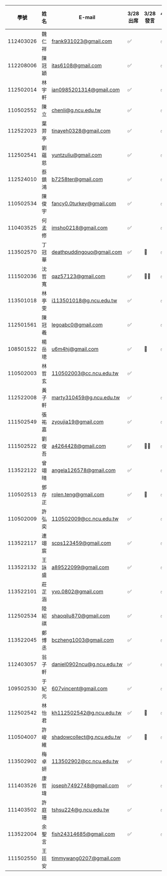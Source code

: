 | 學號      | 姓名   | E-mail                     | 3/28 出席 | 3/28 發言 | 4/11 出席 | 4/11 發言 | 4/18 出席 | 4/18 發言       | 4/25 出席 | 4/25 發言 | 5/2 出席 | 5/2 發言 | 5/9 出席 | 5/9 發言 | 5/16 出席 | 5/16 發言 | 5/23 出席 | 5/23 發言 | GitHub IDi             | 貢獻網址 1                                                | 貢獻網址 2                                               |
| --------- | ------ | -------------------------- | --------- | --------- | --------- | --------- | --------- | --------------- | --------- | --------- | -------- | -------- | -------- | -------- | --------- | --------- | --------- | --------- | ---------------------- | --------------------------------------------------------- | -------------------------------------------------------- |
| 112403026 | 魏仁祥 | frank931023@gmail.com      | ✅        |           | ✅        |           |           |                 | ✅        |           |          |          |          |          |           |           |           |           |                        |                                                           |                                                          |
| 112208006 | 陳冠穎 | itas6108@gmail.com         | ✅        |           | ✅        |           | ✅        |                 | ✅        |           | ✅       |          | ✅       | 💬       | ✅        |           | ✅        |           |                        |                                                           |                                                          |
| 112502014 | 林宇軒 | ian0985201314@gmail.com    | ✅        |           | ✅        |           | ✅        | 💬 💬 💬        | ✅        |           |          |          |          |          |           |           |           |           |                        |                                                           |                                                          |
| 110502552 | 陳立   | chenli@g.ncu.edu.tw        | ✅        |           | ✅        |           | ✅        | 💬💬 💬  💬     | ✅        |           | ✅       |          | ✅       |          | ✅        |           | ✅        |           |                        |                                                           |                                                          |
| 112522023 | 葉羿亭 | tinayeh0328@gmail.com      | ✅        |           | ✅        |           | ✅        |                 | ✅        |           | ✅       |          | ✅       |          | ✅        |           | ✅        |           |                        |                                                           |                                                          |
| 112502541 | 劉蘊慈 | yuntzuliu@gmail.com        | ✅        |           | ✅        |           | ✅        |                 | ✅        |           |          |          |          |          |           |           |           |           |                        |                                                           |                                                          |
| 112524010 | 蔡鎮鴻 | b7258ter@gmail.com         | ✅        |           | ✅        |           | ✅        | 💬💬            | ✅        |           | ✅       |          |          |          |           |           |           |           |                        |                                                           |                                                          |
| 110502534 | 陳俊宇 | fancy0.0turkey@gmail.com   | ✅        |           | ✅        |           | ✅        | 💬  💬  💬      | ✅        |           | ✅       |          | ✅       |          | ✅        | 💬        |           |           |                        |                                                           |                                                          |
| 110403525 | 何孟修 | imsho0218@gmail.com        | ✅        |           | ✅        |           | ✅        |                 | ✅        |           |          |          |          |          |           |           |           |           |                        |                                                           |                                                          |
| 113502570 | 丁冠華 | deathpuddingouo@gmail.com  | ✅        | 💬        | ✅        |           | ✅        | 💬              | ✅        | 💬        | ✅       |          | ✅       |          | ✅        |           |           |           |                        |                                                           |                                                          |
| 111502036 | 沈哲寬 | qaz57123@gmail.com         | ✅        | 💬💬      | ✅        |           | ✅        | 💬💬 💬💬 💬 💬 | ✅        |           | ✅       | 💬       |          | 💬       | ✅        | 💬        | ✅        |           |                        |                                                           |                                                          |
| 113501018 | 林亭雯 | i113501018@g.ncu.edu.tw    | ✅        |           | ✅        |           | ✅        |                 | ✅        |           | ✅       |          | ✅       |          | ✅        |           | ✅        | 💬💬        |                        |                                                           |                                                          |
| 112501561 | 陳冠羲 | legoabc0@gmail.com         | ✅        |           | ✅        |           |           |                 |           |           |          |          |          |          |           |           |           |           |                        |                                                           |                                                          |
| 108501522 | 楊岳璁 | u6m4hj@gmail.com           | ✅        | 💬        | ✅        |           | ✅        |                 | ✅        |           | ✅       |          | ✅       |          | ✅        |           | ✅        |           |                        |                                                           |                                                          |
| 110502003 | 林哲玄 | 110502003@cc.ncu.edu.tw    | ✅        |           |           |           | ✅        |                 | ✅        | 💬        | ✅       | 💬       | ✅       |          | ✅        | 💬        | ✅        | 💬         |limitx0                 |https://github.com/cline/cline/pull/3724                   |https://github.com/ai-shifu/ChatALL/issues/1021           |
| 112522008 | 黃子軒 | marty310459@g.ncu.edu.tw   | ✅        |           | ✅        |           | ✅        |                 | ✅        |           |          |          |          |          |           |           |           |           |                        |                                                           |                                                          |
| 111502549 | 張祐嘉 | zyoujia19@gmail.com        | ✅        |           | ✅        |           | ✅        |                 | ✅        |           | ✅       |          | ✅       |          | ✅        |           | ✅        |           |                        |                                                           |                                                          |
| 111502522 | 劉俊吾 | a4264428@gmail.com         | ✅        | 💬💬      | ✅        | 💬        | ✅        |                 | ✅        |           | ✅       |          | ✅       |          |           |           | ✅        |           |                        |                                                           |                                                          |
| 113522122 | 曾翊晴 | angela126578@gmail.com     | ✅        |           | ✅        |           | 🙋‍♀️     |                 | ✅        |           | ✅       |          | ✅       |          | ✅        |           | ✅        |           |                        |                                                           |                                                          |
| 110502513 | 鄧存正 | rolen.teng@gmail.com       | ✅        | 💬        | ✅        |           | ✅        | 💬💬  💬        | ✅        |           | ✅       |          | ✅       |          | ✅        | 💬        | ✅        |           |                        |                                                           |                                                          |
| 110502009 | 許弘奕 | 110502009@cc.ncu.edu.tw    | ✅        |           | ✅        |           | ✅        |                 | ✅        |           |          |          | ✅       |          |           |           |           |           |                        |                                                           |                                                          |
| 113522117 | 連翊宸 | scps123459@gmail.com       | ✅        |           | ✅        |           | ✅        | 💬              | ✅        |           | ✅       | 💬       | ✅       |          | ✅        |           | ✅        | 💬         | yclian0528           | https://github.com/vscode-reborn-ai/vscode-reborn-ai/pull/167 |                                                          |
| 113522132 | 王詠盛 | a89522099@gmail.com        | ✅        |           | ✅        |           | ✅        |                 | ✅        |           |          |          |          |          |           |           |           |           |                        |                                                           |                                                          |
| 113522101 | 莊芷涵 | yvo.0802@gmail.com         | ✅        |           | ✅        |           | ✅        |                 | ✅        |           | ✅       |          | ✅       |          | ✅        |           | ✅        |           |                        |                                                           |                                                          |
| 112502534 | 陸紹祺 | shaoqilu870@gmail.com      | ✅        |           | ✅        | 💬        | ✅        |                 | ✅        |           | ✅       |          | ✅       | 💬💬     | ✅        |           | ✅        |           |JavaOliverLu         | https://github.com/PeterDaveHello/ipinfo.tw/pull/41     |                                                          |
| 113522045 | 鄭博丞 | bczheng1003@gmail.com      | ✅        |           | ✅        |           | ✅        |                 | ✅        | 💬        | ✅       |          | ✅       |          | ✅        |           |           |           |                        |                                                           |                                                          |
| 112403057 | 翁子軒 | daniel0902ncu@g.ncu.edu.tw | ✅        |           | ✅        |           | ✅        |                 | ✅        |           | ✅       |          | ✅       |          | ✅        |           | ✅        | 💬💬        |                        |                                                           |                                                          |
| 109502530 | 于紀元 | 607vincent@gmail.com       | ✅        |           | ✅        |           | ✅        |                 | ✅        |           | ✅       |          | ✅       |          | ✅        |           | ✅        |           |                        |                                                           |                                                          |
| 112502542 | 林怡君 | kh112502542@g.ncu.edu.tw   | ✅        | 💬        | ✅        |           |           |                 |           |           |          |          |          |          |           |           |           |           |                        |                                                           |                                                          |
| 110504007 | 許峻維 | shadowcollect@g.ncu.edu.tw | ✅        | 💬        | ✅        |           | ✅        | 💬              | ✅        |           | ✅       |          | ✅       |          |           |           |           |           |                        |                                                           |                                                          |
| 113502902 | 梅卓妍 | 113502902@cc.ncu.edu.tw    | ✅        |           | ✅        |           | ✅        |                 | ✅        |           | ✅       |          | ✅       |          |           |           | ✅        |           |                        |                                                           |                                                          |
| 111403526 | 康哲瑋 | joseph7492748@gmail.com    | ✅        |           | ✅        |           | ✅        |                 | ✅        |           | ✅       |          | ✅       |          | ✅        |           | ✅        |           |                        |                                                           |                                                          |
| 111403502 | 許庭珊 | tshsu224@g.ncu.edu.tw      | ✅        |           | ✅        |           | ✅        | 💬              | ✅        |           | ✅       |          | ✅       |          | ✅        |           | ✅        |           |                        |                                                           |                                                          |
| 113522004 | 余聖言 | fish24314685@gmail.com     | ✅        |           | ✅        |           | ✅        |                 | ✅        |           | ✅       | 💬       | ✅       |          | ✅        |           | ✅        |           |                        |                                                           |                                                          |
| 111502550 | 王廷安 | timmywang0207@gmail.com    |           |           |           |           | ✅        |                 | ✅        |           | ✅       |          | ✅       |          |           |           | ✅        |           |                        |                                                           |                                                          |
